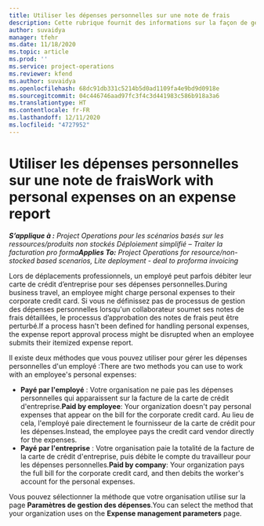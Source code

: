 ```yaml
---
title: Utiliser les dépenses personnelles sur une note de frais
description: Cette rubrique fournit des informations sur la façon de gérer les dépenses personnelles engagées par les employés lors de leurs déplacements professionnels.
author: suvaidya
manager: tfehr
ms.date: 11/18/2020
ms.topic: article
ms.prod: ''
ms.service: project-operations
ms.reviewer: kfend
ms.author: suvaidya
ms.openlocfilehash: 68dc91db331c5214b5d0ad1109fa4e9bd9d0918e
ms.sourcegitcommit: 04c446746aad97fc3f4c3d441983c586b918a3a6
ms.translationtype: HT
ms.contentlocale: fr-FR
ms.lasthandoff: 12/11/2020
ms.locfileid: "4727952"
---
```

# <a name="work-with-personal-expenses-on-an-expense-report"></a><span data-ttu-id="1e9d2-103">Utiliser les dépenses personnelles sur une note de frais</span><span class="sxs-lookup"><span data-stu-id="1e9d2-103">Work with personal expenses on an expense report</span></span>

<span data-ttu-id="1e9d2-104">_**S’applique à :** Project Operations pour les scénarios basés sur les ressources/produits non stockés Déploiement simplifié – Traiter la facturation pro forma_</span><span class="sxs-lookup"><span data-stu-id="1e9d2-104">_**Applies To:** Project Operations for resource/non-stocked based scenarios, Lite deployment - deal to proforma invoicing_</span></span>

<span data-ttu-id="1e9d2-105">Lors de déplacements professionnels, un employé peut parfois débiter leur carte de crédit d’entreprise pour ses dépenses personnelles.</span><span class="sxs-lookup"><span data-stu-id="1e9d2-105">During business travel, an employee might charge personal expenses to their corporate credit card.</span></span> <span data-ttu-id="1e9d2-106">Si vous ne définissez pas de processus de gestion des dépenses personnelles lorsqu'un collaborateur soumet ses notes de frais détaillées, le processus d’approbation des notes de frais peut être perturbé.</span><span class="sxs-lookup"><span data-stu-id="1e9d2-106">If a process hasn't been defined for handling personal expenses, the expense report approval process might be disrupted when an employee submits their itemized expense report.</span></span>

<span data-ttu-id="1e9d2-107">Il existe deux méthodes que vous pouvez utiliser pour gérer les dépenses personnelles d'un employé :</span><span class="sxs-lookup"><span data-stu-id="1e9d2-107">There are two methods you can use to work with an employee's personal expenses:</span></span>

  - <span data-ttu-id="1e9d2-108">**Payé par l'employé** : Votre organisation ne paie pas les dépenses personnelles qui apparaissent sur la facture de la carte de crédit d'entreprise.</span><span class="sxs-lookup"><span data-stu-id="1e9d2-108">**Paid by employee**: Your organization doesn't pay personal expenses that appear on the bill for the corporate credit card.</span></span> <span data-ttu-id="1e9d2-109">Au lieu de cela, l'employé paie directement le fournisseur de la carte de crédit pour les dépenses.</span><span class="sxs-lookup"><span data-stu-id="1e9d2-109">Instead, the employee pays the credit card vendor directly for the expenses.</span></span> 
  - <span data-ttu-id="1e9d2-110">**Payé par l'entreprise** : Votre organisation paie la totalité de la facture de la carte de crédit d'entreprise, puis débite le compte du travailleur pour les dépenses personnelles.</span><span class="sxs-lookup"><span data-stu-id="1e9d2-110">**Paid by company**: Your organization pays the full bill for the corporate credit card, and then debits the worker's account for the personal expenses.</span></span>

<span data-ttu-id="1e9d2-111">Vous pouvez sélectionner la méthode que votre organisation utilise sur la page **Paramètres de gestion des dépenses**.</span><span class="sxs-lookup"><span data-stu-id="1e9d2-111">You can select the method that your organization uses on the **Expense management parameters** page.</span></span>
